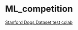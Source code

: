 # ML_competition

[Stanford Dogs Dataset test colab](https://drive.google.com/file/d/1yhdaEZpReNr-YDOgkbA9A9DIAVE8ad4a/view?usp=sharing)
